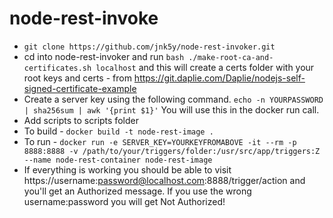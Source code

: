 # node-rest-invoke
* `git clone https://github.com/jnk5y/node-rest-invoker.git`
* cd into node-rest-invoker and run `bash ./make-root-ca-and-certificates.sh localhost` and this will create a certs folder with your root keys and certs - from https://git.daplie.com/Daplie/nodejs-self-signed-certificate-example
* Create a server key using the following command. `echo -n YOURPASSWORD | sha256sum | awk '{print $1}'` You will use this in the docker run call.
* Add scripts to scripts folder
* To build - `docker build -t node-rest-image .`
* To run - `docker run -e SERVER_KEY=YOURKEYFROMABOVE -it --rm -p 8888:8888 -v /path/to/your/triggers/folder:/usr/src/app/triggers:Z --name node-rest-container node-rest-image`
* If everything is working you should be able to visit https://username:password@localhost.com:8888/trigger/action and you'll get an Authorized message. If you use the wrong username:password you will get Not Authorized!
